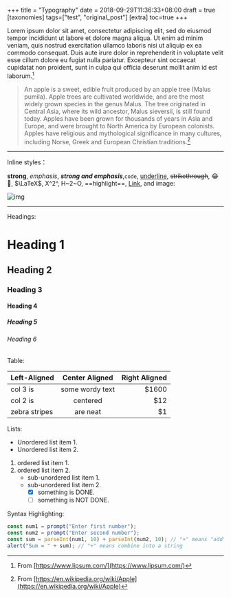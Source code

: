 +++
title = "Typography"
date = 2018-09-29T11:36:33+08:00
draft = true
[taxonomies]
tags=["test", "original_post"]
[extra]
toc=true
+++

Lorem ipsum dolor sit amet, consectetur adipiscing elit, sed do eiusmod tempor incididunt ut labore et dolore magna aliqua. Ut enim ad minim veniam, quis nostrud exercitation ullamco laboris nisi ut aliquip ex ea commodo consequat. Duis aute irure dolor in reprehenderit in voluptate velit esse cillum dolore eu fugiat nulla pariatur. Excepteur sint occaecat cupidatat non proident, sunt in culpa qui officia deserunt mollit anim id est laborum.[^1]

> An apple is a sweet, edible fruit produced by an apple tree (Malus pumila). Apple trees are cultivated worldwide, and are the most widely grown species in the genus Malus. The tree originated in Central Asia, where its wild ancestor, Malus sieversii, is still found today. Apples have been grown for thousands of years in Asia and Europe, and were brought to North America by European colonists. Apples have religious and mythological significance in many cultures, including Norse, Greek and European Christian traditions.[^2]

---

Inline styles：

**strong**, _emphasis_, **_strong and emphasis_**,`code`, <u>underline</u>, ~~strikethrough~~, :joy:🤣, $\LaTeX$, X^2^, H~2~O, ==highlight==, [Link](https://example.com), and image:

![img](https://picsum.photos/600/400/?random)

---

Headings:

# Heading 1

## Heading 2

### Heading 3

#### Heading 4

##### Heading 5

###### Heading 6

Table:

| Left-Aligned  | Center Aligned  | Right Aligned |
| :------------ | :-------------: | ------------: |
| col 3 is      | some wordy text |         $1600 |
| col 2 is      |    centered     |           $12 |
| zebra stripes |    are neat     |            $1 |

Lists:

- Unordered list item 1.
- Unordered list item 2.

1. ordered list item 1.
2. ordered list item 2.
   - sub-unordered list item 1.
   - sub-unordered list item 2.
     - [x] something is DONE.
     - [ ] something is NOT DONE.

Syntax Highlighting:

```javascript
const num1 = prompt("Enter first number");
const num2 = prompt("Enter second number");
const sum = parseInt(num1, 10) + parseInt(num2, 10); // "+" means "add"
alert("Sum = " + sum); // "+" means combine into a string
```

[^1]: From [https://www.lipsum.com/](https://www.lipsum.com/)
[^2]: From [https://en.wikipedia.org/wiki/Apple](https://en.wikipedia.org/wiki/Apple)
